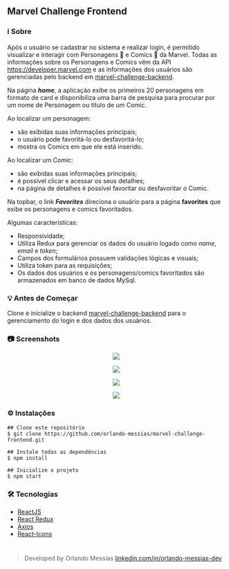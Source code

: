## Marvel Challenge Frontend

### :information_source: Sobre
Após o usuário se cadastrar no sistema e realizar login, é permitido visualizar e interagir com Personagens :muscle: e Comics :newspaper: da Marvel. Todas as informações sobre os Personagens e Comics vêm da API https://developer.marvel.com e as informações dos usuários são gerenciadas pelo backend em [marvel-challenge-backend](https://github.com/orlando-messias/marvel-challenge-backend).

Na página ***home***, a aplicação exibe os primeiros 20 personagens em formato de card e disponibiliza uma barra de pesquisa para procurar por um nome de Personagem ou título de um Comic.

Ao localizar um personagem:
- são exibidas suas informações principais;
- o usuário pode favoritá-lo ou desfavoritá-lo;
- mostra os Comics em que ele está inserido.

Ao localizar um Comic:
- são exibidas suas informações principais;
- é possível clicar e acessar os seus detalhes;
- na página de detalhes é possível favoritar ou desfavoritar o Comic.

Na topbar, o link ***Favorites*** direciona o usuário para a página **favorites** que exibe os personagens e comics favoritados.

Algumas características:
- Responsividade;
- Utiliza Redux para gerenciar os dados do usuário logado como *name*, *email* e *token*;
- Campos dos formulários possuem validações lógicas e visuais;
- Utiliza token para as requisições;
- Os dados dos usuários e os personagens/comics favoritados são armazenados em banco de dados MySql.

### :bulb: Antes de Começar
Clone e inicialize o backend [marvel-challenge-backend](https://github.com/orlando-messias/marvel-challenge-backend) para o gerenciamento do login e dos dados dos usuários.

### :camera: Screenshots

<p align="center"><img src="/src/assets/imagesReadme/dragonCards.png"></p>

<p align="center"><img src="/src/assets/imagesReadme/topbar.png"></p>

<p align="center"><img src="/src/assets/imagesReadme/modalAdd.png"></p>

<p align="center"><img src="/src/assets/imagesReadme/modalDelete.png"></p>


### :gear: Instalações
```
## Clone este repositório
$ git clone https://github.com/orlando-messias/marvel-challenge-frontend.git

## Instale todas as dependências
$ npm install

## Inicialize o projeto
$ npm start

```

### :hammer_and_wrench: Tecnologias
- [ReactJS](https://reactjs.org/)
- [React Redux](https://redux.js.org//)
- [Axios](https://www.npmjs.com/package/axios)
- [React-Icons](https://react-icons.netlify.com)


#
> Developed by Orlando Messias [linkedin.com/in/orlando-messias-dev](https://www.linkedin.com/in/orlando-messias-dev)


